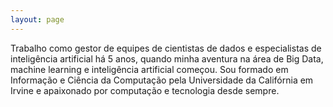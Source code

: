 ```yaml
---
layout: page
---
```


Trabalho como gestor de equipes de cientistas de dados e especialistas de inteligência artificial há 5 anos, quando minha aventura na área de Big Data, machine learning e inteligência artificial começou. Sou formado em Informação e Ciência da Computação pela Universidade da Califórnia em Irvine e apaixonado por computação e tecnologia desde sempre.

